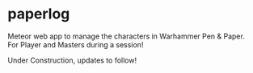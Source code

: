 paperlog
========

Meteor web app to manage the characters in Warhammer Pen &amp; Paper.  
For Player and Masters during a session!

Under Construction, updates to follow!
